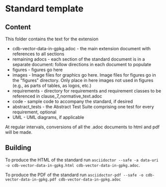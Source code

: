 # Standard template

## Content

This folder contains the text for the extension

* cdb-vector-data-in-gpkg.adoc - the main extension document with references to all sections
* remaining adocs - each section of the standard document is in a separate document: follow directions in each document to populate
* figures - figures go here
* images - Image files for graphics go here. Image files for figures go in the "figures" directory. Only place in here images not used in figures (e.g., as parts of tables, as logos, etc.)
* requirements - directory for requirements and requirement classes to be referenced in clause_7_normative_text.adoc
* code - sample code to accompany the standard, if desired
* abstract_tests - the Abstract Test Suite comprising one test for every requirement, optional
* UML - UML diagrams, if applicable

At regular intervals, conversions of all the .adoc documents to html and pdf will be made.

## Building

To produce the HTML of the standard run `asciidoctor --safe -a data-uri -o
cdb-vector-data-in-gpkg.html cdb-vector-data-in-gpkg.adoc`.

To produce the PDF of the standard run `asciidoctor-pdf --safe -o
cdb-vector-data-in-gpkg.pdf cdb-vector-data-in-gpkg.adoc`
